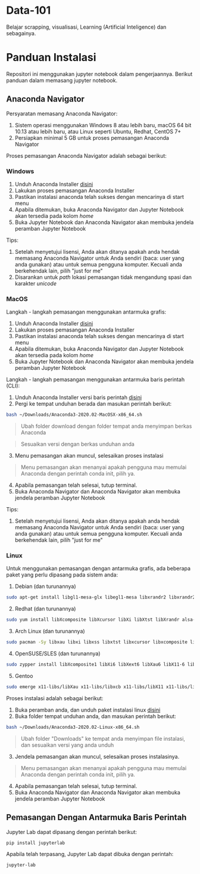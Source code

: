 # Data-101
Belajar scrapping, visualisasi, Learning (Artificial Inteligence) dan sebagainya.
# Panduan Instalasi
Repositori ini menggunakan jupyter notebook dalam pengerjaannya. Berikut panduan dalam memasang jupyter notebook. 
## Anaconda Navigator
Persyaratan memasang Anaconda Navigator:
1. Sistem operasi menggunakan Windows 8 atau lebih baru, macOS 64 bit 10.13 atau lebih baru, atau Linux seperti Ubuntu, Redhat, CentOS 7+
2. Persiapkan minimal 5 GB untuk proses pemasangan Anaconda Navigator

Proses pemasangan Anaconda Navigator adalah sebagai berikut:
### Windows
1. Unduh Anaconda Installer [disini](https://www.anaconda.com/products/individual#windows)
2. Lakukan proses pemasangan Anaconda Installer
3. Pastikan instalasi anaconda telah sukses dengan mencarinya di start menu
4. Apabila ditemukan, buka Anaconda Navigator dan Jupyter Notebook akan tersedia pada kolom <em>home</em>
5. Buka Jupyter Notebook dan Anaconda Navigator akan membuka jendela peramban Jupyter Notebook

Tips:
1. Setelah menyetujui lisensi, Anda akan ditanya apakah anda hendak memasang Anaconda Navigator untuk Anda sendiri (baca: user yang anda gunakan) atau untuk semua pengguna komputer. Kecuali anda berkehendak lain, pilih "just for me"
2. Disarankan untuk <em>path</em> lokasi pemasangan tidak mengandung spasi dan karakter <em>unicode</em>

### MacOS
Langkah - langkah pemasangan menggunakan antarmuka grafis:
1. Unduh Anaconda Installer [disini](https://www.anaconda.com/products/individual#macos)
2. Lakukan proses pemasangan Anaconda Installer
3. Pastikan instalasi anaconda telah sukses dengan mencarinya di start menu
4. Apabila ditemukan, buka Anaconda Navigator dan Jupyter Notebook akan tersedia pada kolom <em>home</em>
5. Buka Jupyter Notebook dan Anaconda Navigator akan membuka jendela peramban Jupyter Notebook

Langkah - langkah pemasangan menggunakan antarmuka baris perintah (CLI):
1. Unduh Anaconda Installer versi baris perintah [disini](https://www.anaconda.com/products/individual#macos)
2. Pergi ke tempat unduhan berada dan masukan perintah berikut:
```bash
bash ~/Downloads/Anaconda3-2020.02-MacOSX-x86_64.sh
```
> Ubah folder download dengan folder tempat anda menyimpan berkas Anaconda

> Sesuaikan versi dengan berkas unduhan anda

3. Menu pemasangan akan muncul, selesaikan proses instalasi
> Menu pemasangan akan menanyai apakah pengguna mau memulai Anaconda dengan perintah conda init, pilih ya.
4. Apabila pemasangan telah selesai, tutup terminal.
5. Buka Anaconda Navigator dan Anaconda Navigator akan membuka jendela peramban Jupyter Notebook

Tips:
1. Setelah menyetujui lisensi, Anda akan ditanya apakah anda hendak memasang Anaconda Navigator untuk Anda sendiri (baca: user yang anda gunakan) atau untuk semua pengguna komputer. Kecuali anda berkehendak lain, pilih "just for me"

### Linux
Untuk menggunakan pemasangan dengan antarmuka grafis, ada beberapa paket yang perlu dipasang pada sistem anda:
1. Debian (dan turunannya)
```bash
sudo apt-get install libgl1-mesa-glx libegl1-mesa libxrandr2 libxrandr2 libxss1 libxcursor1 libxcomposite1 libasound2 libxi6 libxtst6
```
2. Redhat (dan turunannya)
```bash
sudo yum install libXcomposite libXcursor libXi libXtst libXrandr alsa-lib mesa-libEGL libXdamage mesa-libGL libXScrnSaver
```
3. Arch Linux (dan turunannya)
```bash
sudo pacman -Sy libxau libxi libxss libxtst libxcursor libxcomposite libxdamage libxfixes libxrandr libxrender mesa-libgl  alsa-lib libglvnd
```
4. OpenSUSE/SLES (dan turunannya)
```bash
sudo zypper install libXcomposite1 libXi6 libXext6 libXau6 libX11-6 libXrandr2 libXrender1 libXss1 libXtst6 libXdamage1 libXcursor1 libxcb1 libasound2  libX11-xcb1 Mesa-libGL1 Mesa-libEGL1
```
5. Gentoo
```bash
sudo emerge x11-libs/libXau x11-libs/libxcb x11-libs/libX11 x11-libs/libXext x11-libs/libXfixes x11-libs/libXrender x11-libs/libXi x11-libs/libXcomposite x11-libs/libXrandr x11-libs/libXcursor x11-libs/libXdamage x11-libs/libXScrnSaver x11-libs/libXtst media-libs/alsa-lib media-libs/mesa
```
Proses instalasi adalah sebagai berikut:
1. Buka peramban anda, dan unduh paket instalasi linux [disini](https://www.anaconda.com/products/individual#linux)
2. Buka folder tempat unduhan anda, dan masukan perintah berikut:
```bash
bash ~/Downloads/Anaconda3-2020.02-Linux-x86_64.sh
```
> Ubah folder "Downloads" ke tempat anda menyimpan file instalasi, dan sesuaikan versi yang anda unduh
3. Jendela pemasangan akan muncul, selesaikan proses instalasinya.  
> Menu pemasangan akan menanyai apakah pengguna mau memulai Anaconda dengan perintah conda init, pilih ya.
4. Apabila pemasangan telah selesai, tutup terminal.
5. Buka Anaconda Navigator dan Anaconda Navigator akan membuka jendela peramban Jupyter Notebook
## Pemasangan Dengan Antarmuka Baris Perintah
Jupyter Lab dapat dipasang dengan perintah berikut:
```bash
pip install jupyterlab
```
Apabila telah terpasang, Jupyter Lab dapat dibuka dengan perintah:
```bash
jupyter-lab
```
